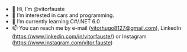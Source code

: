 - 👋 Hi, I’m @vitorfauste
- 👀 I’m interested in cars and programming.
- 🌱 I’m currently learning C#/.NET 6.0
- 📫 You can reach me by e-mail (vitorhugo8127@gmail.com), LinkedIn (https://www.linkedin.com/in/vitorfauste/) or Instagram (https://www.instagram.com/vitor.fauste)

<!---
vitorfauste/vitorfauste is a ✨ special ✨ repository because its `README.md` (this file) appears on your GitHub profile.
You can click the Preview link to take a look at your changes.
--->
